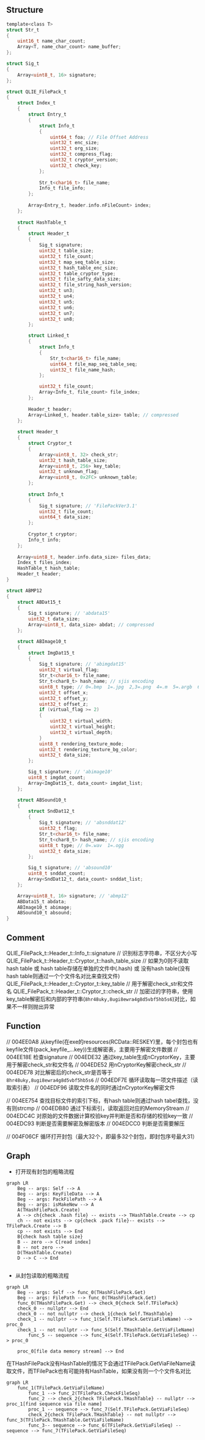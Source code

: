 ## Structure

```c
template<class T>
struct Str_t
{
    uint16_t name_char_count;
    Array<T, name_char_count> name_buffer;
};

struct Sig_t
{
    Array<uint8_t, 16> signature;
};

struct QLIE_FilePack_t
{
    struct Index_t
    {
        struct Entry_t
        {
            struct Info_t
            {
                uint64_t foa; // File Offset Address
                uint32_t enc_size;
                uint32_t org_size;
                uint32_t compress_flag;
                uint32_t cryptor_version;
                uint32_t check_key;
            };
    
            Str_t<char16_t> file_name;
            Info_t file_info;
        };
        
        Array<Entry_t, header.info.nFileCount> index;
    };
    
    struct HashTable_t
    {
        struct Header_t
        {
            Sig_t signature;
            uint32_t table_size;
            uint32_t file_count;
            uint32_t map_seq_table_size;
            uint32_t hash_table_enc_size;
            uint32_t table_cryptor_type;
            uint32_t file_safty_data_size;
            uint32_t file_string_hash_version;
            uint32_t un3;
            uint32_t un4;
            uint32_t un5;
            uint32_t un6;
            uint32_t un7;
            uint32_t un8;
        };

        struct Linked_t
        {
            struct Info_t
            {
                Str_t<char16_t> file_name;
                uint64_t file_map_seq_table_seq;
                uint32_t file_name_hash;
            };

            uint32_t file_count;
            Array<Info_t, file_count> file_index;
        };
    
        Header_t header;
        Array<Linked_t, header.table_size> table; // compressed
    };
    
    struct Header_t
    {
        struct Cryptor_t
        {
            Array<uint8_t, 32> check_str;
            uint32_t hash_table_size; 
            Array<uint8_t, 256> key_table; 
            uint32_t unknown_flag;
            Array<uint8_t, 0x2FC> unknown_table;
        };
    
        struct Info_t
        {
            Sig_t signature; // 'FilePackVer3.1'
            uint32_t file_count;
            uint64_t data_size;
        };
    
        Cryptor_t cryptor;
        Info_t info;
    };
    
    Array<uint8_t, header.info.data_size> files_data;
    Index_t files_index;
    HashTable_t hash_table;
    Header_t header;
}

struct ABMP12
{
    struct ABDat15_t
    {
        Sig_t signature; // 'abdata15'
        uint32_t data_size;
        Array<uint8_t, data_size> abdat; // compressed
    };

    struct ABImage10_t
    {
        struct ImgDat15_t
        {
            Sig_t signature; // 'abimgdat15'
            uint32_t virtual_flag;
            Str_t<char16_t> file_name;
            Str_t<char8_t> hash_name; // sjis encoding
            uint8_t type; // 0=.bmp  1=.jpg  2,3=.png  4=.m  5=.argb  6=.b  7=.ogv  8=.mdl
            uint32_t offset_x;
            uint32_t offset_y;
            uint32_t offset_z;
            if (virtual_flag >= 2)
            {
                uint32_t virtual_width;
                uint32_t virtual_height;
                uint32_t virtual_depth;
            }
            uint8_t rendering_texture_mode;
            uint32_t rendering_texture_bg_color;
            uint32_t data_size;
        };

        Sig_t signature; // 'abimage10'
        uint8_t imgdat_count;
        Array<ImgDat15_t, data_count> imgdat_list;
    };

    struct ABSound10_t
    {
        struct SndDat12_t
        {
            Sig_t signature; // 'absnddat12'
            uint32_t flag;
            Str_t<char16_t> file_name;
            Str_t<char8_t> hash_name; // sjis encoding
            uint8_t type; // 0=.wav  1=.ogg
            uint32_t data_size;
        };

        Sig_t signature; // 'absound10'
        uint8_t snddat_count;
        Array<SndDat12_t, data_count> snddat_list;
    };

    Array<uint8_t, 16> signature; // 'abmp12'
    ABData15_t abdata;
    ABImage10_t abimage;
    ABSound10_t absound;
}
```



## Comment

QLIE_FilePack_t::Header_t::Info_t::signature // 识别标志字符串，不区分大小写
QLIE_FilePack_t::Header_t::Cryptor_t::hash_table_size // 如果为0则不读取hash table 或 hash table存储在单独的文件中(.hash) 或 没有hash table(没有hash table则通过一个个文件名对比来查找文件)
QLIE_FilePack_t::Header_t::Cryptor_t::key_table // 用于解密check_str和文件名
QLIE_FilePack_t::Header_t::Cryptor_t::check_str // 加密过的字符串，使用key_table解密后和内部的字符串(`8hr48uky,8ugi8ewra4g8d5vbf5hb5s6`)对比，如果不一样则抛出异常



## Function

// 004EE0A8 从keyfile(在exe的resources(RCData::RESKEY)里，每个封包也有keyfile文件(pack_keyfile_...key))生成解密表，主要用于解密文件数据
// 004EE18E 检查signature
// 004EDE32 通过key_table生成nCryptorKey，主要用于解密check_str和文件名
// 004EDE52 用nCryptorKey解密check_str
// 004EDE78 对比解密后的check_str是否等于`8hr48uky,8ugi8ewra4g8d5vbf5hb5s6`
// 004EDF7E 循环读取每一项文件描述（读取索引表）
// 004EDF96 读取文件名的同时通过nCryptorKey解密文件

// 004EE754 查找目标文件的索引下标，有hash table则通过hash tabel查找，没有则strcmp
// 004EDB80 通过下标索引，读取返回对应的MemoryStream
// 004EDC4C 对原始的文件数据计算校验key并判断是否和存储的校验key一致
// 004EDC93 判断是否需要解密及解密版本
// 004EDCC0 判断是否需要解压

// 004F06CF 循环打开封包（最大32个，即最多32个封包，即封包序号最大31）



## Graph

- 打开现有封包的粗略流程

```mermaid
graph LR
	Beg -- args: Self --> A
	Beg -- args: KeyFileData --> A
	Beg -- args: PackFilePath --> A
	Beg -- args: isMakeNew --> A
	A(THashFilePack.Create)
    A --> ch{check .hash file} -- exists --> THashTable.Create --> cp
    ch -- not exists --> cp{check .pack file}-- exists --> TFilePack.Create --> B
    cp -- not exists --> End
    B{check hash table size} 
    B -- zero --> C[read index]
    B -- not zero --> 
    D(THashTable.Create)
    D --> C --> End
    
```

- 从封包读取的粗略流程
```mermaid
graph LR
	Beg -- args: Self --> func_0(THashFilePack.Get)
	Beg -- args: FilePath --> func_0(THashFilePack.Get)
	func_0(THashFilePack.Get) --> check_0{check Self.TFilePack}
	check_0 -- nullptr --> End
	check_0 -- not nullptr --> check_1{check Self.THashTable}
    check_1 -- nullptr --> func_1(Self.TFilePack.GetViaFileName) --> proc_0
    check_1 -- not nullptr --> func_5(Self.THashTable.GetViaFileName) 
    	func_5 -- sequence --> func_4(Self.TFilePack.GetViaFileSeq) --> proc_0
    	
    proc_0[file data memory stream] --> End
```

在THashFilePack没有HashTable的情况下会通过TFilePack.GetViaFileName读取文件，而TFilePack也有可能持有HashTable，如果没有则一个个文件名对比
```mermaid
graph LR
	func_1(TFilePack.GetViaFileName) 
    	func_1 --> func_2(TFilePack.CheckFileSeq)
    	func_2 --> check_2{check TFilePack.THashTable} -- nullptr --> proc_1[find sequence via file name] 
    	proc_1 -- sequence --> func_7(Self.TFilePack.GetViaFileSeq)
    	check_2{check TFilePack.THashTable} -- not nullptr --> func_3(TFilePack.THashTable.GetViaFileName) 
    	func_3-- sequence --> func_6(TFilePack.GetViaFileSeq) -- sequence --> func_7(TFilePack.GetViaFileSeq)
```

